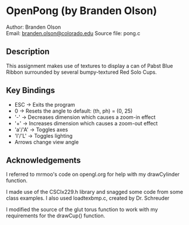 OpenPong (by Branden Olson)
===========================

Author: Branden Olson  
Email: branden.olson@colorado.edu
Source file: pong.c

Description
-----------
This assignment makes use of textures to display a can of Pabst Blue
Ribbon surrounded by several bumpy-textured Red Solo Cups.

Key Bindings
------------
* ESC     -> Exits the program
* 0       -> Resets the angle to default: (th, ph) = (0, 25)
* '-'     -> Decreases dimension which causes a zoom-in effect
* '+'     -> Increases dimension which causes a zoom-out effect
* 'a'/'A' -> Toggles axes
* 'l'/'L' -> Toggles lighting
* Arrows change view angle

Acknowledgements
----------------
I referred to mrmoo's code on opengl.org for help with my drawCylinder
function. 
 
I made use of the CSCIx229.h library and snagged some code from some
class examples. I also used loadtexbmp.c, created by Dr. Schreuder

I modified the source of the glut torus function to work with my
requirements for the drawCup() function. 
